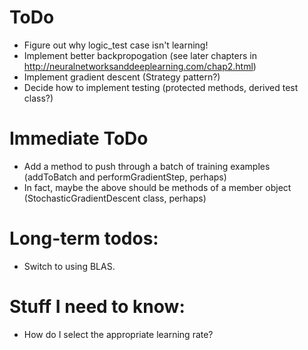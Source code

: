 # ToDo
* Figure out why logic_test case isn't learning!
* Implement better backpropogation (see later chapters in http://neuralnetworksanddeeplearning.com/chap2.html)
* Implement gradient descent (Strategy pattern?)
* Decide how to implement testing (protected methods, derived test class?)

# Immediate ToDo
* Add a method to push through a batch of training examples (addToBatch and performGradientStep, perhaps)
* In fact, maybe the above should be methods of a member object (StochasticGradientDescent class, perhaps)

# Long-term todos:
* Switch to using BLAS.

# Stuff I need to know:
* How do I select the appropriate learning rate?
